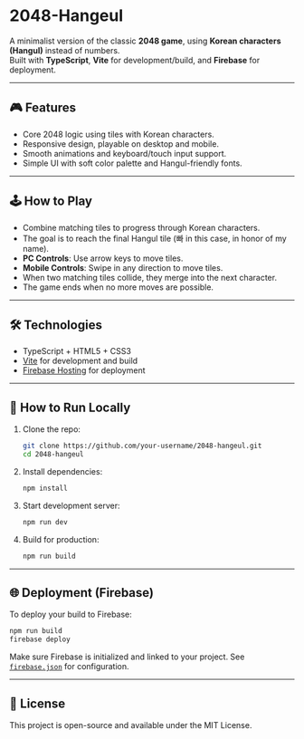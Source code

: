 # 2048-Hangeul

A minimalist version of the classic **2048 game**, using **Korean characters (Hangul)** instead of numbers.  
Built with **TypeScript**, **Vite** for development/build, and **Firebase** for deployment.

---

## 🎮 Features

- Core 2048 logic using tiles with Korean characters.
- Responsive design, playable on desktop and mobile.
- Smooth animations and keyboard/touch input support.
- Simple UI with soft color palette and Hangul-friendly fonts.

---

## 🕹️ How to Play

- Combine matching tiles to progress through Korean characters.
- The goal is to reach the final Hangul tile (빠 in this case, in honor of my name).
- **PC Controls**: Use arrow keys to move tiles.
- **Mobile Controls**: Swipe in any direction to move tiles.
- When two matching tiles collide, they merge into the next character.
- The game ends when no more moves are possible.

---

## 🛠 Technologies

- TypeScript + HTML5 + CSS3
- [Vite](https://vitejs.dev/) for development and build
- [Firebase Hosting](https://firebase.google.com/products/hosting) for deployment

---

## 🚀 How to Run Locally

1. Clone the repo:
   ```bash
   git clone https://github.com/your-username/2048-hangeul.git
   cd 2048-hangeul
   ```

2. Install dependencies:
   ```bash
   npm install
   ```

3. Start development server:
   ```bash
   npm run dev
   ```

4. Build for production:
   ```bash
   npm run build
   ```

---

## 🌐 Deployment (Firebase)

To deploy your build to Firebase:

```bash
npm run build
firebase deploy
```

Make sure Firebase is initialized and linked to your project. See [`firebase.json`](./firebase.json) for configuration.

---

## 📄 License

This project is open-source and available under the MIT License.
